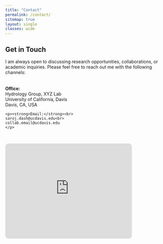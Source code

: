```yaml
---
title: "Contact"
permalink: /contact/
sitemap: true
layout: single
classes: wide
---
```


<!-- Top full-width intro -->
<h2>Get in Touch</h2>
<p>I am always open to discussing research opportunities, collaborations, or academic inquiries. Please feel free to reach out me with the following channels:</p>

<!-- Two-column layout below -->
<div style="display: flex; flex-wrap: wrap; gap: 30px; align-items: flex-start; margin-top: 20px;">

  <!-- Left Column: Office & Email -->
  <div style="flex: 1; min-width: 250px;">
    <p><strong>Office:</strong><br>
    Hydrology Group, XYZ Lab<br>
    University of California, Davis<br>
    Davis, CA, USA
    </p>

    <p><strong>Email:</strong><br>
    saroj.dash@ucdavis.edu<br>
    collab.email@ucdavis.edu
    </p>
  </div>

  <!-- Right Column: Google Map -->
  <div style="flex: 0 0 400px;">
    <iframe 
      src="https://www.google.com/maps/embed?pb=!1m18!..." 
      width="100%" 
      height="300" 
      style="border:0; border-radius: 10px;" 
      allowfullscreen="" 
      loading="lazy">
    </iframe>
  </div>

</div>
